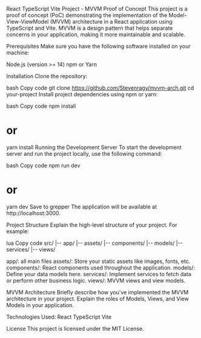 React TypeScript Vite Project - MVVM Proof of Concept
This project is a proof of concept (PoC) demonstrating the implementation of the Model-View-ViewModel (MVVM) architecture in a React application using TypeScript and Vite. MVVM is a design pattern that helps separate concerns in your application, making it more maintainable and scalable.

Prerequisites
Make sure you have the following software installed on your machine:

Node.js (version >= 14)
npm or Yarn

Installation
Clone the repository:

bash
Copy code
git clone https://github.com/Stevenragy/mvvm-arch.git
cd your-project
Install project dependencies using npm or yarn:

bash
Copy code
npm install

# or

yarn install
Running the Development Server
To start the development server and run the project locally, use the following command:

bash
Copy code
npm run dev

# or

yarn dev
Save to grepper
The application will be available at http://localhost:3000.

Project Structure
Explain the high-level structure of your project. For example:

lua
Copy code
src/
|-- app/
|-- assets/
|-- components/
|-- models/
|-- services/
|-- views/

app/: all main files
assets/: Store your static assets like images, fonts, etc.
components/: React components used throughout the application.
models/: Define your data models here.
services/: Implement services to fetch data or perform other business logic.
views/: MVVM views and view models.

MVVM Architecture
Briefly describe how you've implemented the MVVM architecture in your project. Explain the roles of Models, Views, and View Models in your application.

Technologies Used:
React
TypeScript
Vite

License
This project is licensed under the MIT License.
